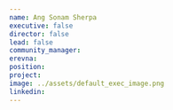 ```yaml
---
name: Ang Sonam Sherpa
executive: false
director: false
lead: false
community_manager:   
erevna:  
position:  
project:  
image: ../assets/default_exec_image.png
linkedin:
---
```

